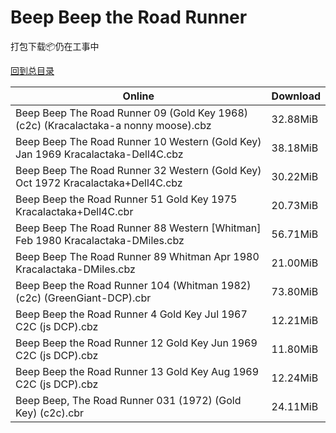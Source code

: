 # Beep Beep the Road Runner

打包下载📦仍在工事中

[回到总目录](/Catalogs.md)







Online | Download
--- | ---
Beep Beep The Road Runner 09 (Gold Key 1968) (c2c) (Kracalactaka-a nonny moose).cbz | 32.88MiB
Beep Beep The Road Runner 10 Western (Gold Key) Jan 1969 Kracalactaka-Dell4C.cbz | 38.18MiB
Beep Beep The Road Runner 32 Western (Gold Key) Oct 1972 Kracalactaka+Dell4C.cbz | 30.22MiB
Beep Beep the Road Runner 51 Gold Key 1975 Kracalactaka+Dell4C.cbr | 20.73MiB
Beep Beep The Road Runner 88 Western [Whitman] Feb 1980 Kracalactaka-DMiles.cbz | 56.71MiB
Beep Beep The Road Runner 89 Whitman Apr 1980 Kracalactaka-DMiles.cbz | 21.00MiB
Beep Beep the Road Runner 104 (Whitman 1982) (c2c) (GreenGiant-DCP).cbr | 73.80MiB
Beep Beep the Road Runner 4 Gold Key Jul 1967 C2C (js DCP).cbz | 12.21MiB
Beep Beep the Road Runner 12 Gold Key Jun 1969 C2C (js DCP).cbz | 11.80MiB
Beep Beep the Road Runner 13 Gold Key Aug 1969 C2C (js DCP).cbz | 12.24MiB
Beep Beep, The Road Runner 031 (1972) (Gold Key) (c2c).cbr | 24.11MiB